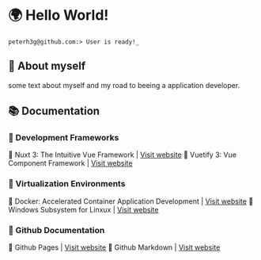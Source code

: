 # 🌍 Hello World!  

```
peterh3g@github.com:> User is ready!_
```


## 💬 About myself
some text about myself and my road to beeing a application developer.


## 📚 Documentation 
### 📗 Development Frameworks
📖 Nuxt 3: The Intuitive Vue Framework | [Visit website](https://nuxt.com/)
📖 Vuetify 3: Vue Component Framework | [Visit website](https://vuetifyjs.com/en/)

### 📕 Virtualization Environments
📖 Docker: Accelerated Container Application Development | [Visit website](https://www.docker.com/)
📖 Windows Subsystem for Linxux | [Visit website](https://learn.microsoft.com/en-us/windows/wsl/about?source=recommendations)

### 📘 Github Documentation
📖 Github Pages | [Visit website](https://pages.github.com/)
📖 Github Markdown | [Visit website](https://docs.github.com/en/get-started/writing-on-github/getting-started-with-writing-and-formatting-on-github)

  
<!--
**PeterH3G/peterh3g** is a  _special_ ✨ repository because its `README.md` (this file) appears on your GitHub profile.

Here are some ideas to get you started:

- 🔭 I’m currently working on ...
- 🌱 I’m currently learning ...
- 👯 I’m looking to collaborate on ...
- 🤔 I’m looking for help with ...
- 💬 Ask me about ...
- 📫 How to reach me: ...
- 😄 Pronouns: ...
- ⚡ Fun fact: ...
-->
